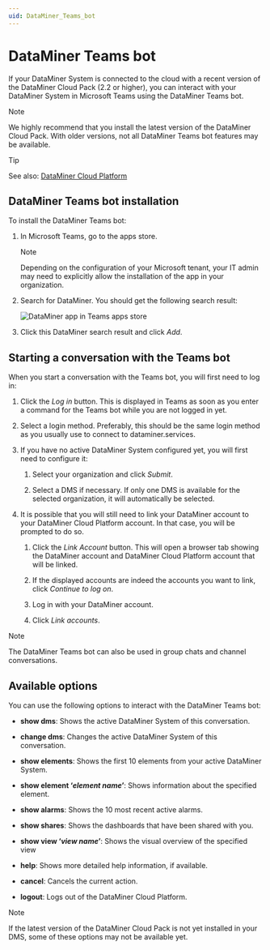 ```yaml
---
uid: DataMiner_Teams_bot
---
```


# DataMiner Teams bot

If your DataMiner System is connected to the cloud with a recent version of the DataMiner Cloud Pack (2.2 or higher), you can interact with your DataMiner System in Microsoft Teams using the DataMiner Teams bot.

> [!NOTE]
> We highly recommend that you install the latest version of the DataMiner Cloud Pack. With older versions, not all DataMiner Teams bot features may be available.

> [!TIP]
> See also: [DataMiner Cloud Platform](xref:Part51CloudPlatform)

## DataMiner Teams bot installation

To install the DataMiner Teams bot:

1. In Microsoft Teams, go to the apps store.

   > [!NOTE]
   > Depending on the configuration of your Microsoft tenant, your IT admin may need to explicitly allow the installation of the app in your organization.

1. Search for DataMiner. You should get the following search result:

   ![DataMiner app in Teams apps store](~/user-guide/images/DataMinerTeamsApp.png)

1. Click this DataMiner search result and click *Add*.

## Starting a conversation with the Teams bot

When you start a conversation with the Teams bot, you will first need to log in:

1. Click the *Log in* button. This is displayed in Teams as soon as you enter a command for the Teams bot while you are not logged in yet.

1. Select a login method. Preferably, this should be the same login method as you usually use to connect to dataminer.services.

1. If you have no active DataMiner System configured yet, you will first need to configure it:

   1. Select your organization and click *Submit*.

   1. Select a DMS if necessary. If only one DMS is available for the selected organization, it will automatically be selected.

1. It is possible that you will still need to link your DataMiner account to your DataMiner Cloud Platform account. In that case, you will be prompted to do so.

   1. Click the *Link Account* button. This will open a browser tab showing the DataMiner account and DataMiner Cloud Platform account that will be linked.

   1. If the displayed accounts are indeed the accounts you want to link, click *Continue to log on*.

   1. Log in with your DataMiner account.

   1. Click *Link accounts*.

> [!NOTE]
> The DataMiner Teams bot can also be used in group chats and channel conversations.

## Available options

You can use the following options to interact with the DataMiner Teams bot:

- **show dms**: Shows the active DataMiner System of this conversation.

- **change dms**: Changes the active DataMiner System of this conversation.

- **show elements**: Shows the first 10 elements from your active DataMiner System.

- **show element ‘*element name*’**: Shows information about the specified element.

- **show alarms**: Shows the 10 most recent active alarms.

- **show shares**: Shows the dashboards that have been shared with you.

- **show view ‘*view name*’**: Shows the visual overview of the specified view

- **help**: Shows more detailed help information, if available.

- **cancel**: Cancels the current action.

- **logout**: Logs out of the DataMiner Cloud Platform.

> [!NOTE]
> If the latest version of the DataMiner Cloud Pack is not yet installed in your DMS, some of these options may not be available yet.
